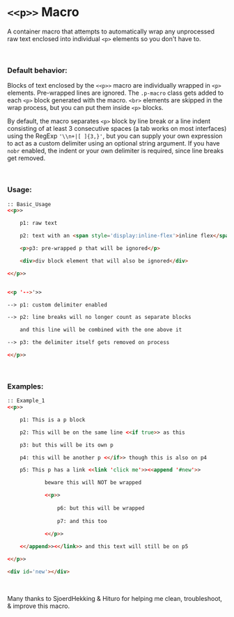# `<<p>>` Macro

A container macro that attempts to automatically wrap any unprocessed raw text enclosed into individual `<p>` elements so you don't have to.

&nbsp;

### Default behavior:
Blocks of text enclosed by the `<<p>>` macro are individually wrapped in `<p>` elements. Pre-wrapped lines are ignored. The `.p-macro` class gets added to each `<p>` block generated with the macro. `<br>` elements are skipped in the wrap process, but you can put them inside `<p>` blocks.

By default, the macro separates `<p>` block by line break or a line indent consisting of at least 3 consecutive spaces (a tab works on most interfaces) using the RegExp `'\\n+|[ ]{3,}'`, but you can supply your own expression to act as a custom delimiter using an optional string argument. If you have `nobr` enabled, the indent or your own delimiter is required, since line breaks get removed.
    
&nbsp;    

### Usage:
```html
:: Basic_Usage
<<p>>

    p1: raw text

    p2: text with an <span style='display:inline-flex'>inline flex</span>

    <p>p3: pre-wrapped p that will be ignored</p>

    <div>div block element that will also be ignored</div>

<</p>>


<<p '-->'>>

--> p1: custom delimiter enabled

--> p2: line breaks will no longer count as separate blocks

    and this line will be combined with the one above it

--> p3: the delimiter itself gets removed on process

<</p>>
```

&nbsp;

### Examples:
```html
:: Example_1
<<p>>

    p1: This is a p block

    p2: This will be on the same line <<if true>> as this

    p3: but this will be its own p

    p4: this will be another p <</if>> though this is also on p4

    p5: This p has a link <<link 'click me'>><<append '#new'>>

            beware this will NOT be wrapped

            <<p>> 
                
                p6: but this will be wrapped
                
                p7: and this too
                
            <</p>>

    <</append>><</link>> and this text will still be on p5

<</p>>

<div id='new'></div>

```

&nbsp;

Many thanks to SjoerdHekking & Hituro for helping me clean, troubleshoot, & improve this macro.